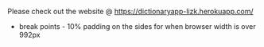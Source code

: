 
Please check out the website @ https://dictionaryapp-lizk.herokuapp.com/


* break points - 10% padding on the sides for when browser width is over 992px

